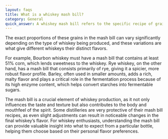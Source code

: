 ```yaml
---
layout: faqs
title: What is a whiskey mash bill?
category: General
quick_answer: A whiskey mash bill refers to the specific recipe of grains used in the production process of whiskey. It typically consists of a combination of grains such as corn, rye, barley, and wheat, each contributing unique characteristics to the final product. 
---
```


The exact proportions of these grains in the mash bill can vary significantly depending on the type of whiskey being produced, and these variations are what give different whiskeys their distinct flavors.

For example, Bourbon whiskey must have a mash bill that contains at least 51% corn, which lends sweetness to the whiskey. Rye whiskey, on the other hand, has a mash bill that consists primarily of rye, giving it a spicier, more robust flavor profile. Barley, often used in smaller amounts, adds a rich, malty flavor and plays a critical role in the fermentation process because of its high enzyme content, which helps convert starches into fermentable sugars.

The mash bill is a crucial element of whiskey production, as it not only influences the taste and texture but also contributes to the body and mouthfeel of the spirit. Some distilleries are very protective of their mash bill recipes, as even slight adjustments can result in noticeable changes in the final whiskey’s flavor. For whiskey enthusiasts, understanding the mash bill can provide valuable insight into what to expect from a particular bottle, helping them choose based on their personal flavor preferences.